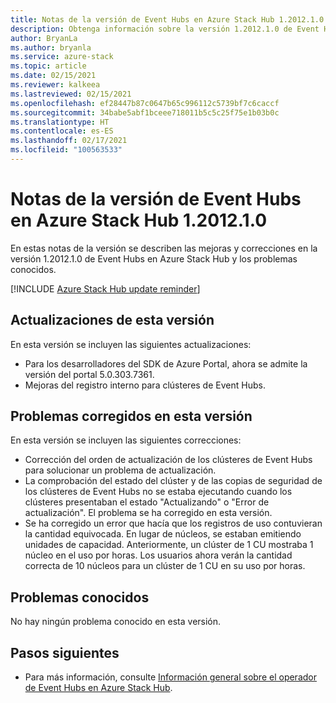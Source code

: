 ```yaml
---
title: Notas de la versión de Event Hubs en Azure Stack Hub 1.2012.1.0
description: Obtenga información sobre la versión 1.2012.1.0 de Event Hubs en Azure Stack Hub, incluidas las correcciones de errores, las características y cómo instalar la actualización.
author: BryanLa
ms.author: bryanla
ms.service: azure-stack
ms.topic: article
ms.date: 02/15/2021
ms.reviewer: kalkeea
ms.lastreviewed: 02/15/2021
ms.openlocfilehash: ef28447b87c0647b65c996112c5739bf7c6caccf
ms.sourcegitcommit: 34babe5abf1bceee718011b5c5c25f75e1b03b0c
ms.translationtype: HT
ms.contentlocale: es-ES
ms.lasthandoff: 02/17/2021
ms.locfileid: "100563533"
---
```

# <a name="event-hubs-on-azure-stack-hub-1201210-release-notes"></a>Notas de la versión de Event Hubs en Azure Stack Hub 1.2012.1.0

En estas notas de la versión se describen las mejoras y correcciones en la versión 1.2012.1.0 de Event Hubs en Azure Stack Hub y los problemas conocidos. 

[!INCLUDE [Azure Stack Hub update reminder](../includes/event-hubs-hub-update-banner.md)]

## <a name="updates-in-this-release"></a>Actualizaciones de esta versión

En esta versión se incluyen las siguientes actualizaciones:

- Para los desarrolladores del SDK de Azure Portal, ahora se admite la versión del portal 5.0.303.7361.
- Mejoras del registro interno para clústeres de Event Hubs.

## <a name="issues-fixed-in-this-release"></a>Problemas corregidos en esta versión

En esta versión se incluyen las siguientes correcciones:

- Corrección del orden de actualización de los clústeres de Event Hubs para solucionar un problema de actualización.
- La comprobación del estado del clúster y de las copias de seguridad de los clústeres de Event Hubs no se estaba ejecutando cuando los clústeres presentaban el estado "Actualizando" o "Error de actualización". El problema se ha corregido en esta versión.
- Se ha corregido un error que hacía que los registros de uso contuvieran la cantidad equivocada. En lugar de núcleos, se estaban emitiendo unidades de capacidad. Anteriormente, un clúster de 1 CU mostraba 1 núcleo en el uso por horas. Los usuarios ahora verán la cantidad correcta de 10 núcleos para un clúster de 1 CU en su uso por horas.

## <a name="known-issues"></a>Problemas conocidos 

No hay ningún problema conocido en esta versión.

## <a name="next-steps"></a>Pasos siguientes

- Para más información, consulte [Información general sobre el operador de Event Hubs en Azure Stack Hub](event-hubs-rp-overview.md).

